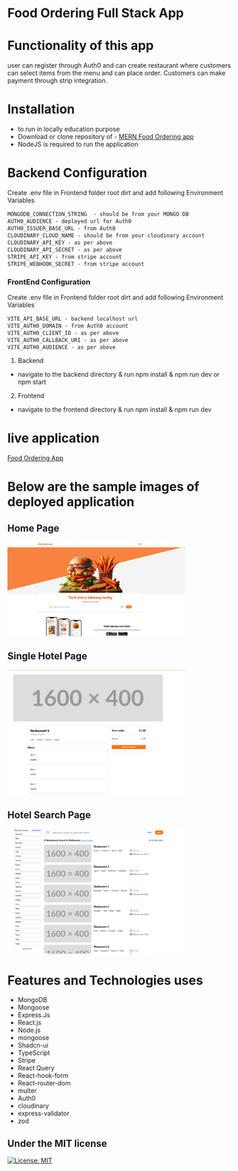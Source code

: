 # Food Ordering Full Stack App

# Functionality of this app

user can register through Auth0 and can create restaurant where customers can select items from the menu and can place order. Customers can make payment through strip integration.

# Installation

- to run in locally education purpose
- Download or clone repository of - [MERN Food Ordering app](https://github.com/kartavya99/mern-food-ordering-app)
- NodeJS is required to run the application

# Backend Configuration

Create .env file in Frontend folder root dirt and add following Environment Variables

```
MONGODB_CONNECTION_STRING  - should be from your MONGO DB
AUTH0_AUDIENCE - deployed url for Auth0
AUTH0_ISSUER_BASE_URL - from Auth0
CLOUDINARY_CLOUD_NAME - should be from your cloudinary account
CLOUDINARY_API_KEY - as per above
CLOUDINARY_API_SECRET - as per above
STRIPE_API_KEY - from stripe account
STRIPE_WEBHOOK_SECRET - from stripe account
```

### FrontEnd Configuration

Create .env file in Frontend folder root dirt and add following Environment Variables

```
VITE_API_BASE_URL - backend localhost url
VITE_AUTH0_DOMAIN - from Auth0 account
VITE_AUTH0_CLIENT_ID - as per above
VITE_AUTH0_CALLBACK_URI - as per above
VITE_AUTH0_AUDIENCE - as per above

```

1. Backend

- navigate to the backend directory & run npm install & npm run dev or npm start

2. Frontend

- navigate to the frontend directory & run npm install & npm run dev

# live application

[Food Ordering App](https://mern-food-order-frontend.onrender.com/)

# Below are the sample images of deployed application

## Home Page

<img src = "./frontend/public/images/home.png" width ="400">

## Single Hotel Page

<img src = "./frontend/public/images/single.png" width ="400">

## Hotel Search Page

<img src = "./frontend/public/images/search.png" width ="400">

# Features and Technologies uses

- MongoDB
- Mongoose
- Express.Js
- React.js
- Node.js
- mongoose
- Shadcn-ui
- TypeScript
- Stripe
- React Query
- React-hook-form
- React-router-dom
- multer
- Auth0
- cloudinary
- express-validator
- zod

## Under the MIT license

[![License: MIT](https://img.shields.io/badge/License-MIT-yellow.svg)](https://opensource.org/licenses/MIT)
